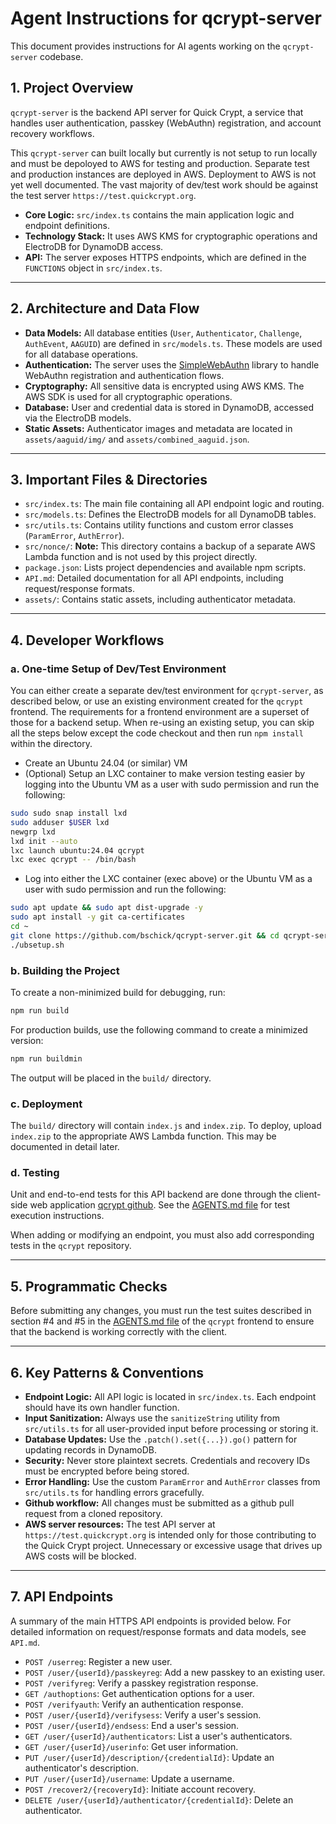# Agent Instructions for qcrypt-server

This document provides instructions for AI agents working on the `qcrypt-server` codebase.

## 1. Project Overview

`qcrypt-server` is the backend API server for Quick Crypt, a service that handles user authentication, passkey (WebAuthn) registration, and account recovery workflows.

This `qcrypt-server` can built locally but currently is not setup to run locally and must be depoloyed to AWS for testing and production. Separate test and production instances are deployed in AWS. Deployment to AWS is not yet well documented. The vast majority of dev/test work should be against the test server `https://test.quickcrypt.org`.

- **Core Logic:** `src/index.ts` contains the main application logic and endpoint definitions.
- **Technology Stack:** It uses AWS KMS for cryptographic operations and ElectroDB for DynamoDB access.
- **API:** The server exposes HTTPS endpoints, which are defined in the `FUNCTIONS` object in `src/index.ts`.

---

## 2. Architecture and Data Flow

- **Data Models:** All database entities (`User`, `Authenticator`, `Challenge`, `AuthEvent`, `AAGUID`) are defined in `src/models.ts`. These models are used for all database operations.
- **Authentication:** The server uses the [SimpleWebAuthn](https://github.com/MasterKale/SimpleWebAuthn) library to handle WebAuthn registration and authentication flows.
- **Cryptography:** All sensitive data is encrypted using AWS KMS. The AWS SDK is used for all cryptographic operations.
- **Database:** User and credential data is stored in DynamoDB, accessed via the ElectroDB models.
- **Static Assets:** Authenticator images and metadata are located in `assets/aaguid/img/` and `assets/combined_aaguid.json`.

---

## 3. Important Files & Directories

- `src/index.ts`: The main file containing all API endpoint logic and routing.
- `src/models.ts`: Defines the ElectroDB models for all DynamoDB tables.
- `src/utils.ts`: Contains utility functions and custom error classes (`ParamError`, `AuthError`).
- `src/nonce/`: **Note:** This directory contains a backup of a separate AWS Lambda function and is not used by this project directly.
- `package.json`: Lists project dependencies and available npm scripts.
- `API.md`: Detailed documentation for all API endpoints, including request/response formats.
- `assets/`: Contains static assets, including authenticator metadata.

---

## 4. Developer Workflows

### a. One-time Setup of Dev/Test Environment

You can either create a separate dev/test environment for `qcrypt-server`, as described below, or use an existing environment created for the `qcrypt` frontend. The requirements for a frontend environment are a superset of those for a backend setup. When re-using an existing setup, you can skip all the steps below except the code checkout and then run `npm install` within the directory.

- Create an Ubuntu 24.04 (or similar) VM
- (Optional) Setup an LXC container to make version testing easier by logging into the Ubuntu VM as a user with sudo permission and run the following:
```bash
sudo sudo snap install lxd
sudo adduser $USER lxd
newgrp lxd
lxd init --auto
lxc launch ubuntu:24.04 qcrypt
lxc exec qcrypt -- /bin/bash
```
- Log into either the LXC container (exec above) or the Ubuntu VM as a user with sudo permission and run the following:
```bash
sudo apt update && sudo apt dist-upgrade -y
sudo apt install -y git ca-certificates
cd ~
git clone https://github.com/bschick/qcrypt-server.git && cd qcrypt-server
./ubsetup.sh
```

### b. Building the Project
To create a non-minimized build for debugging, run:
```bash
npm run build
```
For production builds, use the following command to create a minimized version:
```bash
npm run buildmin
```
The output will be placed in the `build/` directory.

### c. Deployment
The `build/` directory will contain `index.js` and `index.zip`. To deploy, upload `index.zip` to the appropriate AWS Lambda function. This may be documented in detail later.

### d. Testing
Unit and end-to-end tests for this API backend are done through the client-side web application [qcrypt github](https://github.com/bschick/qcrypt). See the [AGENTS.md file](https://raw.githubusercontent.com/bschick/qcrypt/refs/heads/main/AGENTS.md) for test execution instructions.

When adding or modifying an endpoint, you must also add corresponding tests in the `qcrypt` repository.

---

## 5. Programmatic Checks

Before submitting any changes, you must run the test suites described in section #4 and #5 in the [AGENTS.md file](https://raw.githubusercontent.com/bschick/qcrypt/refs/heads/main/AGENTS.md) of the `qcrypt` frontend to ensure that the backend is working correctly with the client.


---

## 6. Key Patterns & Conventions

- **Endpoint Logic:** All API logic is located in `src/index.ts`. Each endpoint should have its own handler function.
- **Input Sanitization:** Always use the `sanitizeString` utility from `src/utils.ts` for all user-provided input before processing or storing it.
- **Database Updates:** Use the `.patch().set({...}).go()` pattern for updating records in DynamoDB.
- **Security:** Never store plaintext secrets. Credentials and recovery IDs must be encrypted before being stored.
- **Error Handling:** Use the custom `ParamError` and `AuthError` classes from `src/utils.ts` for handling errors gracefully.
- **Github workflow:** All changes must be submitted as a github pull request from a cloned repository.
- **AWS server resources:** The test API server at `https://test.quickcrypt.org` is intended only for those contributing to the Quick Crypt project. Unnecessary or excessive usage that drives up AWS costs will be blocked.
---

## 7. API Endpoints

A summary of the main HTTPS API endpoints is provided below. For detailed information on request/response formats and data models, see `API.md`.

- `POST /userreg`: Register a new user.
- `POST /user/{userId}/passkeyreg`: Add a new passkey to an existing user.
- `POST /verifyreg`: Verify a passkey registration response.
- `GET /authoptions`: Get authentication options for a user.
- `POST /verifyauth`: Verify an authentication response.
- `POST /user/{userId}/verifysess`: Verify a user's session.
- `POST /user/{userId}/endsess`: End a user's session.
- `GET /user/{userId}/authenticators`: List a user's authenticators.
- `GET /user/{userId}/userinfo`: Get user information.
- `PUT /user/{userId}/description/{credentialId}`: Update an authenticator's description.
- `PUT /user/{userId}/username`: Update a username.
- `POST /recover2/{recoveryId}`: Initiate account recovery.
- `DELETE /user/{userId}/authenticator/{credentialId}`: Delete an authenticator.

